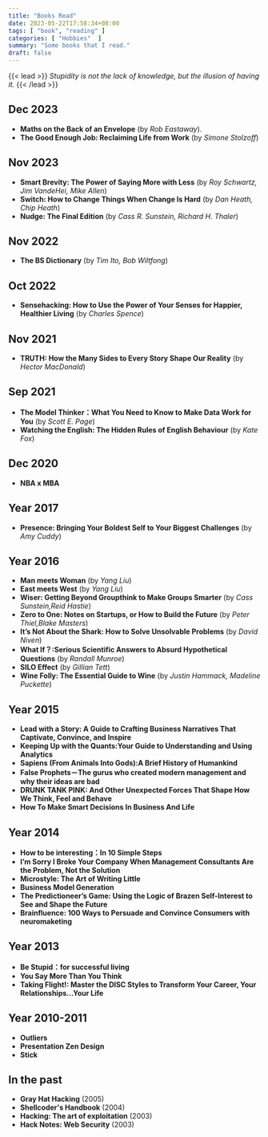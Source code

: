 ```yaml
---
title: "Books Read"
date: 2023-05-22T17:58:34+08:00
tags: [ "book", "reading" ]
categories: [ "Hobbies"  ]
summary: "Some books that I read."
draft: false
---
```

{{< lead >}}
*Stupidity is not the lack of knowledge, but the illusion of having it.*
{{< /lead >}}


## Dec 2023

 - **Maths on the Back of an Envelope** (by *Rob Eastaway*).
 - **The Good Enough Job: Reclaiming Life from Work** (by *Simone Stolzoff*)

## Nov 2023

 - **Smart Brevity: The Power of Saying More with Less** (by *Roy Schwartz, Jim VandeHei, Mike Allen*)
 - **Switch: How to Change Things When Change Is Hard** (by *Dan Heath, Chip Heath*)
 - **Nudge: The Final Edition** (by *Cass R. Sunstein, Richard H. Thaler*)

## Nov 2022

 - **The BS Dictionary** (by *Tim Ito, Bob Wiltfong*)

## Oct 2022

 - **Sensehacking: How to Use the Power of Your Senses for Happier, Healthier Living** (by *Charles Spence*)

## Nov 2021
 
 - **TRUTH: How the Many Sides to Every Story Shape Our Reality** (by *Hector MacDonald*)

## Sep 2021

 - **The Model Thinker：What You Need to Know to Make Data Work for You** (by *Scott E. Page*)
 - **Watching the English: The Hidden Rules of English Behaviour** (by *Kate Fox*)

## Dec 2020

 - **NBA x MBA**

## Year 2017

 - **Presence: Bringing Your Boldest Self to Your Biggest Challenges** (by *Amy Cuddy*)

## Year 2016

 - **Man meets Woman** (by *Yang Liu*)
 - **East meets West** (by *Yang Liu*)
 - **Wiser: Getting Beyond Groupthink to Make Groups Smarter** (by *Cass Sunstein,Reid Hastie*)
 - **Zero to One: Notes on Startups, or How to Build the Future** (by *Peter Thiel,Blake Masters*)
 - **It’s Not About the Shark: How to Solve Unsolvable Problems** (by *David Niven*)
 - **What If？:Serious Scientific Answers to Absurd Hypothetical Questions** (by *Randall Munroe*)
 - **SILO Effect** (by *Gillian Tett*)
 - **Wine Folly: The Essential Guide to Wine** (by *Justin Hammack, Madeline Puckette*)
 
## Year 2015

 - **Lead with a Story: A Guide to Crafting Business Narratives That Captivate, Convince, and Inspire**
 - **Keeping Up with the Quants:Your Guide to Understanding and Using Analytics**
 - **Sapiens (From Animals Into Gods):A Brief History of Humankind** 
 - **False Prophets－The gurus who created modern management and why their ideas are bad**
 - **DRUNK TANK PINK: And Other Unexpected Forces That Shape How We Think, Feel and Behave**
 - **How To Make Smart Decisions In Business And Life**

## Year 2014

 - **How to be interesting：In 10 Simple Steps**
 - **I’m Sorry I Broke Your Company When Management Consultants Are the Problem, Not the Solution**
 - **Microstyle: The Art of Writing Little**
 - **Business Model Generation**
 - **The Predictioneer’s Game: Using the Logic of Brazen Self-Interest to See and Shape the Future**
 - **Brainfluence: 100 Ways to Persuade and Convince Consumers with neuromaketing**


## Year 2013

 - **Be Stupid：for successful living**
 - **You Say More Than You Think**
 - **Taking Flight!: Master the DISC Styles to Transform Your Career, Your Relationships...Your Life**

## Year 2010-2011

 - **Outliers**
 - **Presentation Zen Design**
 - **Stick**

## In the past

 - **Gray Hat Hacking** (2005)
 - **Shellcoder's Handbook** (2004)
 - **Hacking: The art of exploitation** (2003)
 - **Hack Notes: Web Security** (2003)


